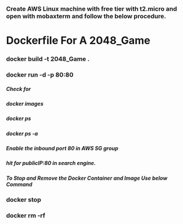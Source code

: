 
### Create AWS Linux machine with free tier with t2.micro  and open with mobaxterm and follow the below procedure.
# Dockerfile For A 2048_Game 
### docker build -t 2048_Game .
### docker run -d -p 80:80 <imageID>
##### Check for 
##### docker images
##### docker ps 
##### docker ps -a
##### Enable the inbound port 80 in AWS SG group
##### hit for publicIP:80 in search engine.
##### To Stop and Remove the Docker Container and Image Use below Command
### docker stop <containerID>
### docker rm -rf <ImageID>
